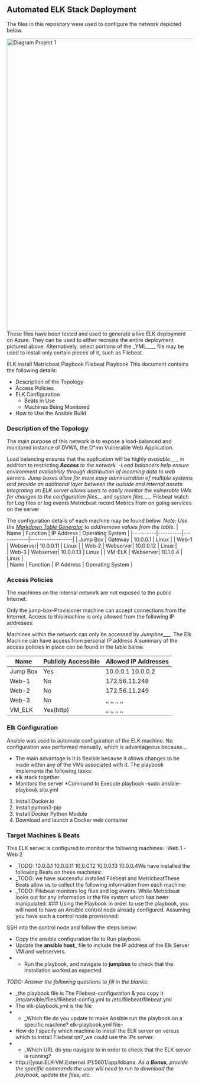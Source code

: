 ## Automated ELK Stack Deployment

The files in this repository were used to configure the network depicted below.

<img width="791" alt="Diagram Project 1" src="https://user-images.githubusercontent.com/90808588/156683000-56e4d426-ec5f-4c7c-844a-7ae9ad32a792.png">
These files have been tested and used to generate a live ELK deployment on Azure. They can be used to either recreate the entire deployment pictured above. Alternatively, select portions of the _YML____ file may be used to install only certain pieces of it, such as Filebeat.

  ELK install
  Metricbeat Playbook
  Filebeat Playbook
This document contains the following details:
- Description of the Topology
- Access Policies
- ELK Configuration
  - Beats in Use
  - Machines Being Monitored
- How to Use the Ansible Build


### Description of the Topology

The main purpose of this network is to expose a load-balanced and monitored instance of DVWA, the D*mn Vulnerable Web Application.

Load balancing ensures that the application will be highly _avaliable____, in addition to restricting ___Access__ to the network.
-Load balancers help ensure environment availability through distribution of incoming data to web servers. Jump boxes allow for more easy administration of multiple systems and provide an additional layer between the outside and internal assets.
Integrating an ELK server allows users to easily monitor the vulnerable VMs for changes to the _configuration files____ and system _files____.
 Filebeat watch for Log files or log events
 Metricbeat record Metrics from on going services on the server

The configuration details of each machine may be found below.
_Note: Use the [Markdown Table Generator](http://www.tablesgenerator.com/markdown_tables) to add/remove values from the table_.
| Name     | Function | IP Address | Operating System |
|----------|----------|------------|------------------|
| Jump Box | Gateway  | 10.0.0.1   | Linux            |
| Web-1    | Webserver| 10.0.0.11  | Linux            |
| Web-2    | Webserver| 10.0.0.12  | Linux            |                  
| Web-3    | Webserver| 10.0.0.13  | Linux            |
| VM-ELK   | Webserver| 10.1.0.4   | Linux            |  
| Name     | Function | IP Address | Operating System |


### Access Policies

The machines on the internal network are not exposed to the public Internet. 

Only the jump-box-Provisioner machine can accept connections from the Internet. Access to this machine is only allowed from the following IP addresses:

Machines within the network can only be accessed by _Jumpbox____.
 The Elk Machine can have access from personal IP address A summary of the access policies in place can be found in the table below.

| Name     | Publicly Accessible | Allowed IP Addresses |
|----------|---------------------|----------------------|
| Jump Box | Yes                 | 10.0.0.1 10.0.0.2    |
|  Web-1   | No                  |  172.56.11.249       |
|  Web-2   | No                  |  172.56.11.249       |
|  Web-3   | No                  |  ,, ,, ,, ,,         |
|  VM_ELK  | Yes(http)           |  ,, ,, ,, ,,         |
### Elk Configuration

Ansible was used to automate configuration of the ELK machine. No configuration was performed manually, which is advantageous because...
- The main advantage is  It is flexible because it allows changes to be made within any of the VMs associated with it.
The playbook implements the following tasks:
- elk stack together
- Monitors the server
*Command to Execute playbook
-sudo ansible-playbook site.yml

 1. Install Docker.io
  2. Install python3-pip
  3. Install Docker Python Module
  4. Download and launch a Docker web container


### Target Machines & Beats
This ELK server is configured to monitor the following machines:
-Web 1
-Web 2
- _TODO: 10.0.0.1 10.0.0.11 10.0.0.12 10.0.0.13 10.0.0.4We have installed the following Beats on these machines:
- _TODO: we have successful installed Filebeat and MetricbeatThese Beats allow us to collect the following information from each machine:
- _TODO: Filebeat monitors log files and log events. While Metricbeat looks out for any information in the file
system which has been manipulated. ### Using the Playbook
In order to use the playbook, you will need to have an Ansible control node already configured. Assuming you have such a control node provisioned: 

SSH into the control node and follow the steps below:
- Copy the ansible configuration file to Run playbook.
- Update the __ansible host___ file to include the IP address of the Elk Server VM and webservers.
- - Run the playbook, and navigate to __jumpbox__ to check that the installation worked as expected.

_TODO: Answer the following questions to fill in the blanks:_
- _the playbook file is The Filebeat-configuration & you copy it /etc/ansible/files/filebeat-config.yml to /etc/filebeat/filebeat.yml 
- The elk-playbook.yml is the file 
- - _Which file do you update to make Ansible run the playbook on a specific machine? elk-playbook.yml file-
-   How do I specify which machine to install the ELK server on versus which to install Filebeat on?_we could use the IPs server.
-   - _Which URL do you navigate to in order to check that the ELK server is running?
- http://[your.ELK-VM.External.IP]:5601/app/kibana.
_As a **Bonus**, provide the specific commands the user will need to run to download the playbook, update the files, etc._
